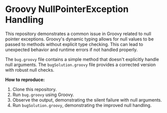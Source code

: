# Groovy NullPointerException Handling

This repository demonstrates a common issue in Groovy related to null pointer exceptions.  Groovy's dynamic typing allows for null values to be passed to methods without explicit type checking. This can lead to unexpected behavior and runtime errors if not handled properly.

The `bug.groovy` file contains a simple method that doesn't explicitly handle null arguments.  The `bugSolution.groovy` file provides a corrected version with robust null checks.

**How to reproduce:**
1. Clone this repository.
2. Run `bug.groovy` using Groovy.
3. Observe the output, demonstrating the silent failure with null arguments.
4. Run `bugSolution.groovy`, demonstrating the improved null handling.